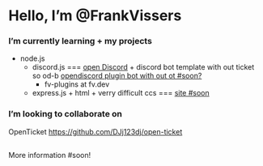 # Hello, I’m @FrankVissers
  
### I’m currently learning + my projects
   - node.js
     - discord.js === [open Discord](https://github.com/DJj123dj/open-discord-plugins) + discord bot template with out ticket so od-b [opendiscord plugin bot with out ot #soon?]()
       - fv-plugins at fv.dev  
     - express.js + html + verry difficult ccs === [site #soon]()
       
### I’m looking to collaborate on 
OpenTicket https://github.com/DJj123dj/open-ticket
##
More information #soon!

<!---
FrankVissers/FrankVissers is a ✨ special ✨ repository because its `README.md` (this file) appears on your GitHub profile.
You can click the Preview link to take a look at your changes.
--->
